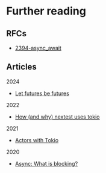 # Further reading

## RFCs

- [2394-async_await](https://rust-lang.github.io/rfcs/2394-async_await.html)


## Articles

2024
- [Let futures be futures](https://without.boats/blog/let-futures-be-futures/)

2022
- [How (and why) nextest uses tokio](https://sunshowers.io/posts/nextest-and-tokio/)

2021
- [Actors with Tokio](https://ryhl.io/blog/actors-with-tokio/)

2020
- [Async: What is blocking?](https://ryhl.io/blog/async-what-is-blocking/)